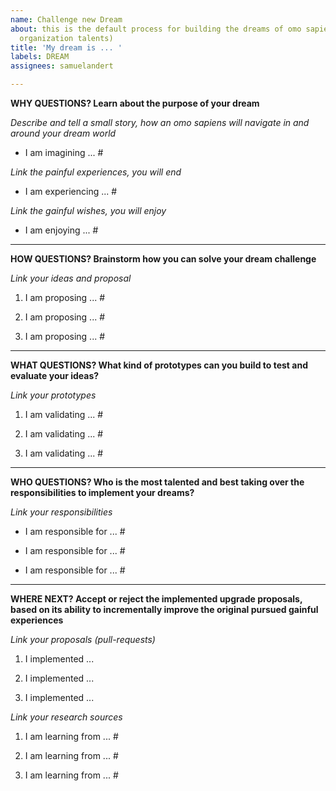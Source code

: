 ```yaml
---
name: Challenge new Dream
about: this is the default process for building the dreams of omo sapiens (open minded
  organization talents)
title: 'My dream is ... '
labels: DREAM
assignees: samuelandert

---
```

**WHY QUESTIONS? Learn about the purpose of your dream**  

_Describe and tell a small story, how an omo sapiens will navigate in and around your dream world_

- I am imagining ... #

_Link the painful experiences, you will end_ 

- I am experiencing ... #

_Link the gainful wishes, you will enjoy_ 

- I am enjoying ... #

___ 
**HOW QUESTIONS? Brainstorm how you can solve your dream challenge**

_Link your ideas and proposal_ 

1. I am proposing ... #

2. I am proposing ... #

3. I am proposing ... #

___
**WHAT QUESTIONS? What kind of prototypes can you build to test and evaluate your ideas?**

_Link your prototypes_

1. I am validating ... #

2. I am validating ... #

3. I am validating ... #

___
**WHO QUESTIONS? Who is the most talented and best taking over the responsibilities to implement your dreams?** 

_Link your responsibilities_

- I am responsible for ... #

- I am responsible for ... #

- I am responsible for ... #

___
**WHERE NEXT? Accept or reject the implemented upgrade proposals, based on its ability to incrementally improve the original pursued gainful experiences**

_Link your proposals (pull-requests)_

1) I implemented ... 

2) I implemented ...

3) I implemented ...

_Link your research sources_

1) I am learning from ... #

2) I am learning from ... #

3) I am learning from ... #
